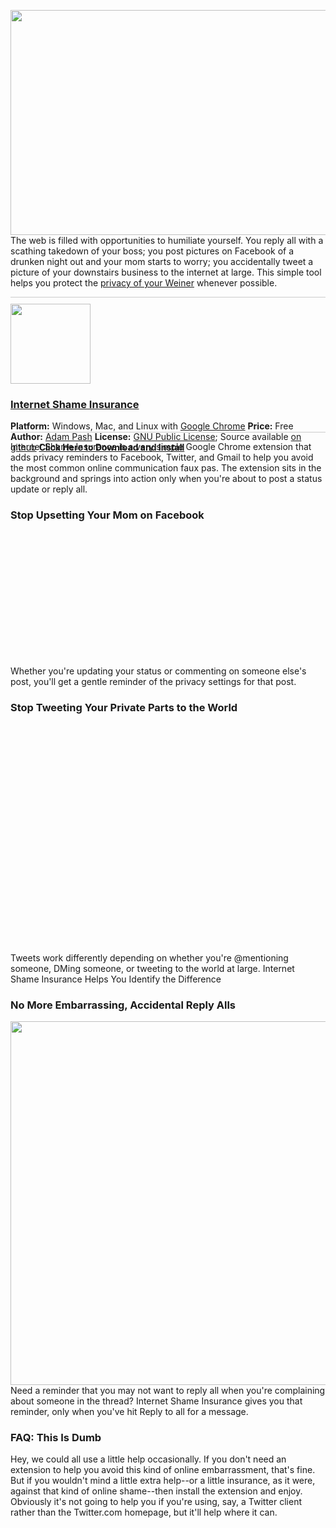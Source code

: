 <img src="http://cache.gawker.com/assets/images/lifehacker/2011/06/fb-shame-big2.jpg" width="640" height="360" />The web is filled with opportunities to humiliate yourself. You reply all with a scathing takedown of your boss; you post pictures on Facebook of a drunken night out and your mom starts to worry; you accidentally tweet a picture of your downstairs business to the internet at large.  This simple tool helps you protect the <a href="http://gawker.com/5809909/anthony-weiners-cock-shot-emerges">privacy of your Weiner</a> whenever possible.

<div class="modfont" style="border-top:1px solid #CCC; border-bottom:1px solid #CCC; height:205px; padding-top:10px; margin-bottom: 10px; height:205px;"><img src="http://cache.gawker.com/assets/images/lifehacker/2011/06/shame-blocker-logo.png" width="128" height="128" />
<h3><a href="http://adampash.com/code/extensions/Internet%20Shame%20Insurance.crx">Internet Shame Insurance</a></h3>
<p><b>Platform:</b> Windows, Mac, and Linux with <a href="http://www.google.com/chrome">Google Chrome</a>
<b>Price:</b> Free
<b>Author:</b> <a href="http://adampash.com/">Adam Pash</a>
<b>License:</b> <a href="http://www.gnu.org/copyleft/gpl.html"> GNU Public License</a>; Source available <a href="https://github.com/adampash/Internet-Shame-Insurance">on github</a>
<b><a href="http://adampash.com/code/extensions/Internet%20Shame%20Insurance.crx">Click Here to Download and Install</a></b></p>
<br /></div>

Internet Shame Insurance is a very simple Google Chrome extension that adds privacy reminders to Facebook, Twitter, and Gmail to help you avoid the most common online communication faux pas. The extension sits in the background and springs into action only when you're about to post a status update or reply all. 

<h3>Stop Upsetting Your Mom on Facebook</h3>
<div style="background-image:url(http://cache.gawker.com/assets/images/lifehacker/2011/06/fb-shame-1.jpg); height: 210px; width: 620px; margin-bottom:5px;">&nbsp;</div>
Whether you're updating your status or commenting on someone else's post, you'll get a gentle reminder of the privacy settings for that post.

<h3>Stop Tweeting Your Private Parts to the World</h3>
<div style="background-image:url(http://cache.gawker.com/assets/images/lifehacker/2011/06/shame-insurance.jpg); height: 360px; width: 640px; margin-bottom:5px;">&nbsp;</div>
Tweets work differently depending on whether you're @mentioning someone, DMing someone, or tweeting to the world at large. Internet Shame Insurance Helps You Identify the Difference

<h3>No More Embarrassing, Accidental Reply Alls</h3>
<img src="http://cache.gawker.com/assets/images/lifehacker/2011/06/gmail-shame.jpg" width="818" height="582" />Need a reminder that you may not want to reply all when you're complaining about someone in the thread? Internet Shame Insurance gives you that reminder, only when you've hit Reply to all for a message.<br clear="all" />

<h3>FAQ: This Is Dumb</h3>
Hey, we could all use a little help occasionally. If you don't need an extension to help you avoid this kind of online embarrassment, that's fine. But if you wouldn't mind a little extra help--or a little insurance, as it were, against that kind of online shame--then install the extension and enjoy. Obviously it's not going to help you if you're using, say, a Twitter client rather than the Twitter.com homepage, but it'll help where it can.